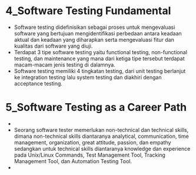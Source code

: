 # **4_Software Testing Fundamental**
- Software testing didefinisikan sebagai proses untuk mengevaluasi software yang bertujuan mengidentifikasi perbedaan antara keadaan aktual dan keadaan yang diharapkan serta mengevaluasi fitur dan kualitas dari software yang diuji.
- Terdapat 3 tipe software testing yaitu functional testing, non-functional testing, dan maintenance yang mana dari ketiga tipe tersebut terdapat macam-macam jenis testing di dalamnya.
- Software testing memiliki 4 tingkatan testing, dari unit testing berlanjut ke integration testing lalu system testing dan diakhiri dengan acceptance testing.

# 5_Software Testing as a Career Path
-
- Seorang software tester memerlukan non-technical dan technical skills, dimana non-technical skills diantaranya analytical, communication, time management, organization, great attitude, passion, dan empathy sedangkan untuk technical skills diantaranya knowledge dan experience pada Unix/Linux Commands, Test Management Tool, Tracking Management Tool, dan Automation Testing Tool.
-
